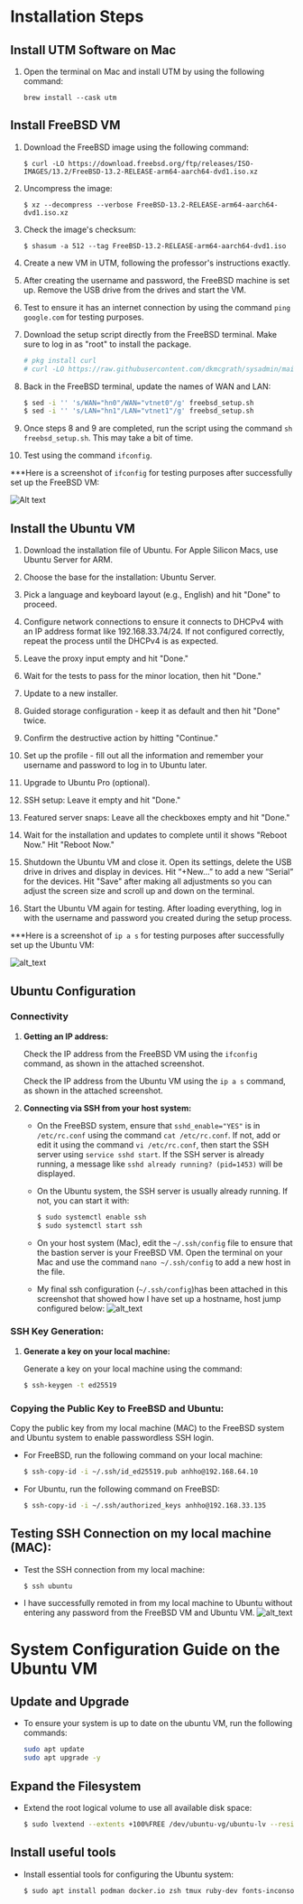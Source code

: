 # Installation Steps

## Install UTM Software on Mac

1. Open the terminal on Mac and install UTM by using the following command:
    ```
    brew install --cask utm
    ```

## Install FreeBSD VM

1. Download the FreeBSD image using the following command:
    ```
    $ curl -LO https://download.freebsd.org/ftp/releases/ISO-IMAGES/13.2/FreeBSD-13.2-RELEASE-arm64-aarch64-dvd1.iso.xz
    ```

2. Uncompress the image:
    ```
    $ xz --decompress --verbose FreeBSD-13.2-RELEASE-arm64-aarch64-dvd1.iso.xz
    ```

3. Check the image's checksum:
    ```
    $ shasum -a 512 --tag FreeBSD-13.2-RELEASE-arm64-aarch64-dvd1.iso
    ```

4. Create a new VM in UTM, following the professor's instructions exactly.

5. After creating the username and password, the FreeBSD machine is set up. Remove the USB drive from the drives and start the VM.

6. Test to ensure it has an internet connection by using the command `ping google.com` for testing purposes.

7. Download the setup script directly from the FreeBSD terminal. Make sure to log in as "root" to install the package.
    ```bash
    # pkg install curl
    # curl -LO https://raw.githubusercontent.com/dkmcgrath/sysadmin/main/freebsd_setup.sh
    ```

8. Back in the FreeBSD terminal, update the names of WAN and LAN:
    ```bash
    $ sed -i '' 's/WAN="hn0"/WAN="vtnet0"/g' freebsd_setup.sh
    $ sed -i '' 's/LAN="hn1"/LAN="vtnet1"/g' freebsd_setup.sh
    ```

9. Once steps 8 and 9 are completed, run the script using the command `sh freebsd_setup.sh`. This may take a bit of time.

10. Test using the command `ifconfig`.

***Here is a screenshot of `ifconfig` for testing purposes after successfully set up the FreeBSD VM: 

![Alt text](image/ifconfig_freebsd.png)

## Install the Ubuntu VM

1. Download the installation file of Ubuntu. For Apple Silicon Macs, use Ubuntu Server for ARM.

2. Choose the base for the installation: Ubuntu Server.

3. Pick a language and keyboard layout (e.g., English) and hit "Done" to proceed.

4. Configure network connections to ensure it connects to DHCPv4 with an IP address format like 192.168.33.74/24. If not configured correctly, repeat the process until the DHCPv4 is as expected.

5. Leave the proxy input empty and hit "Done."

6. Wait for the tests to pass for the minor location, then hit "Done."

7. Update to a new installer.

8. Guided storage configuration - keep it as default and then hit "Done" twice.

9. Confirm the destructive action by hitting "Continue."

10. Set up the profile - fill out all the information and remember your username and password to log in to Ubuntu later.

11. Upgrade to Ubuntu Pro (optional).

12. SSH setup: Leave it empty and hit "Done."

13. Featured server snaps: Leave all the checkboxes empty and hit "Done."

14. Wait for the installation and updates to complete until it shows "Reboot Now." Hit "Reboot Now."

15. Shutdown the Ubuntu VM and close it. Open its settings, delete the USB drive in drives and display in devices. Hit “+New…” to add a new “Serial” for the devices. Hit "Save" after making all adjustments so you can adjust the screen size and scroll up and down on the terminal.

16. Start the Ubuntu VM again for testing. After loading everything, log in with the username and password you created during the setup process.

***Here is a screenshot of `ip a s` for testing purposes after successfully set up the Ubuntu VM: 

![alt_text](image/ip_ubuntu.png)

## Ubuntu Configuration

### Connectivity
1. **Getting an IP address:**

   Check the IP address from the FreeBSD VM using the `ifconfig` command, as shown in the attached screenshot.

   Check the IP address from the Ubuntu VM using the `ip a s` command, as shown in the attached screenshot.

2. **Connecting via SSH from your host system:**

   - On the FreeBSD system, ensure that `sshd_enable="YES"` is in `/etc/rc.conf` using the command `cat /etc/rc.conf`. If not, add or edit it using the command `vi /etc/rc.conf`, then start the SSH server using `service sshd start`. If the SSH server is already running, a message like `sshd already running? (pid=1453)` will be displayed.

   - On the Ubuntu system, the SSH server is usually already running. If not, you can start it with:
     ```bash
     $ sudo systemctl enable ssh
     $ sudo systemctl start ssh
     ```

   - On your host system (Mac), edit the `~/.ssh/config` file to ensure that the bastion server is your FreeBSD VM. Open the terminal on your Mac and use the command `nano ~/.ssh/config` to add a new host in the file. 
   - My final ssh configuration (`~/.ssh/config`)has been attached in this screenshot that showed how I have set up a hostname, host jump configured below:
    ![alt_text](image/ssh_config.png)
### SSH Key Generation:
1. **Generate a key on your local machine:**
   
   Generate a key on your local machine using the command:
   ```bash
   $ ssh-keygen -t ed25519
### Copying the Public Key to FreeBSD and Ubuntu:

Copy the public key from my local machine (MAC) to the FreeBSD system and Ubuntu system to enable passwordless SSH login.

- For FreeBSD, run the following command on your local machine:

    ```bash
    $ ssh-copy-id -i ~/.ssh/id_ed25519.pub anhho@192.168.64.10
    ```

- For Ubuntu, run the following command on FreeBSD:

    ```bash
    $ ssh-copy-id -i ~/.ssh/authorized_keys anhho@192.168.33.135
    ```

## Testing SSH Connection on my local machine (MAC):

- Test the SSH connection from my local machine:

    ```bash
    $ ssh ubuntu
    ```
- I have successfully remoted in from my local machine to Ubuntu without entering any password from the FreeBSD VM and Ubuntu VM. 
![alt_text](image/mac_rm_ubuntu.png)

# System Configuration Guide on the Ubuntu VM

## Update and Upgrade
- To ensure your system is up to date on the ubuntu VM, run the following commands:

    ```bash
    sudo apt update
    sudo apt upgrade -y
    ```

## Expand the Filesystem

- Extend the root logical volume to use all available disk space:

    ```bash
    $ sudo lvextend --extents +100%FREE /dev/ubuntu-vg/ubuntu-lv --resizefs
    ```
## Install useful tools

- Install essential tools for configuring the Ubuntu system:

    ```bash
    $ sudo apt install podman docker.io zsh tmux ruby-dev fonts-inconsolata autojump bat emacs build-essential cowsay figlet filters fortunes dos2unix containerd python3-pip cargo cmake
    ```
